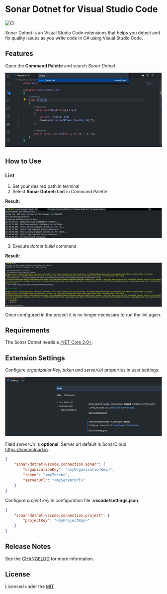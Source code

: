 # Sonar Dotnet for Visual Studio Code

![CI](https://github.com/yagoluiz/sonar-dotnet-vscode/workflows/CI/badge.svg)

Sonar Dotnet is an Visual Studio Code extensions that helps you detect and fix quality issues as you write code in C# using Visual Studio Code.

## Features

Open the **Command Palette** and search *Sonar Dotnet*.

![Lint](./img/sonar-dotnet-palette.png)

## How to Use

### Lint

1. Set your desired path in terminal
2. Select **Sonar Dotnet: Lint** in Command Palette

**Result:**

![Lint](./img/sonar-dotnet-lint.png)

3. Execute *dotnet build* command

**Result:**

![Lint](./img/sonar-dotnet-build.png)

Once configured in the project it is no longer necessary to run the lint again.

## Requirements

The Sonar Dotnet needs a [.NET Core 2.0+](https://dotnet.microsoft.com/download).

## Extension Settings

Configure *organizationKey, token and serverUrl* properties in user settings:

![Settings](./img/sonar-dotnet-settings.png)

Field *serverUrl* is **optional**. Server url default is SonarCloud: https://sonarcloud.io.

```json
{
    "sonar-dotnet-vscode.connection.sonar": {
        "organizationKey": "<myOrganizationKey>",
        "token": "<myToken>",
        "serverUrl": "<myServerUrl>"
    }
}
```

Configure *project key* in configuration file **.vscode/settings.json**.

```json
{
    "sonar-dotnet-vscode.connection.project": {
        "projectKey": "<myProjectKey>"
    }
}

```

## Release Notes

See the [CHANGELOG](./CHANGELOG) for more information.

## License

Licensed under the [MIT](./License)
